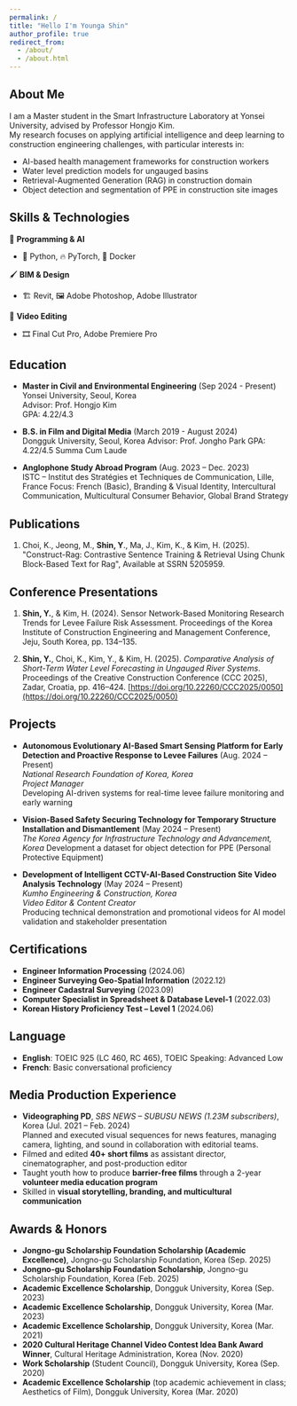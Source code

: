 ```yaml
---
permalink: /
title: "Hello I'm Younga Shin"
author_profile: true
redirect_from: 
  - /about/
  - /about.html
---
```



## About Me

I am a Master student in the Smart Infrastructure Laboratory at Yonsei University, advised by Professor Hongjo Kim.  
My research focuses on applying artificial intelligence and deep learning to construction engineering challenges, with particular interests in:

- AI-based health management frameworks for construction workers
- Water level prediction models for ungauged basins  
- Retrieval-Augmented Generation (RAG) in construction domain  
- Object detection and segmentation of PPE in construction site images  


## Skills & Technologies

🧠 **Programming & AI**
- 🐍 Python, 🔥 PyTorch, 🐳 Docker

🖌️ **BIM & Design**
- 🏗️ Revit, 🖼️ Adobe Photoshop, Adobe Illustrator

🎥 **Video Editing**
- 🎞️ Final Cut Pro, Adobe Premiere Pro

## Education

- **Master in Civil and Environmental Engineering** (Sep 2024 - Present)  
  Yonsei University, Seoul, Korea  
  Advisor: Prof. Hongjo Kim  
  GPA: 4.22/4.3

- **B.S. in Film and Digital Media** (March 2019 - August 2024)  
  Dongguk University, Seoul, Korea
  Advisor: Prof. Jongho Park
  GPA: 4.22/4.5
  Summa Cum Laude

- **Anglophone Study Abroad Program** (Aug. 2023 – Dec. 2023)  
  ISTC – Institut des Stratégies et Techniques de Communication, Lille, France
  Focus: French (Basic), Branding & Visual Identity, Intercultural Communication, Multicultural Consumer Behavior, Global Brand Strategy

## Publications

1. Choi, K., Jeong, M., **Shin, Y**., Ma, J., Kim, K., & Kim, H. (2025). "Construct-Rag: Contrastive Sentence Training & Retrieval Using Chunk Block-Based Text for Rag", Available at SSRN 5205959.

## Conference Presentations

1. **Shin, Y.**, & Kim, H. (2024). Sensor Network-Based Monitoring Research Trends for Levee Failure Risk Assessment. Proceedings of the Korea Institute of Construction Engineering and Management Conference, Jeju, South Korea, pp. 134–135.

2. **Shin, Y.**, Choi, K., Kim, Y., & Kim, H. (2025). *Comparative Analysis of Short-Term Water Level Forecasting in Ungauged River Systems*. Proceedings of the Creative Construction Conference (CCC 2025), Zadar, Croatia, pp. 416–424. [https://doi.org/10.22260/CCC2025/0050](https://doi.org/10.22260/CCC2025/0050)

## Projects

- **Autonomous Evolutionary AI-Based Smart Sensing Platform for Early Detection and Proactive Response to Levee Failures** (Aug. 2024 – Present)  
  *National Research Foundation of Korea, Korea*  
  *Project Manager*  
  Developing AI-driven systems for real-time levee failure monitoring and early warning

- **Vision-Based Safety Securing Technology for Temporary Structure Installation and Dismantlement** (May 2024 – Present)  
  *The Korea Agency for Infrastructure Technology and Advancement, Korea*
  Development a dataset for object detection for PPE (Personal Protective Equipment)

- **Development of Intelligent CCTV-AI-Based Construction Site Video Analysis Technology** (May 2024 – Present)  
  *Kumho Engineering & Construction, Korea*  
  *Video Editor & Content Creator*  
  Producing technical demonstration and promotional videos for AI model validation and stakeholder presentation


## Certifications

- **Engineer Information Processing** (2024.06)
- **Engineer Surveying Geo-Spatial Information** (2022.12)
- **Engineer Cadastral Surveying** (2023.09)
- **Computer Specialist in Spreadsheet & Database Level-1** (2022.03)
- **Korean History Proficiency Test – Level 1** (2024.06)


## Language

- **English**: TOEIC 925 (LC 460, RC 465), TOEIC Speaking: Advanced Low  
- **French**: Basic conversational proficiency


## Media Production Experience

- **Videographing PD**, *SBS NEWS – SUBUSU NEWS (1.23M subscribers)*, Korea (Jul. 2021 – Feb. 2024)  
  Planned and executed visual sequences for news features, managing camera, lighting, and sound in collaboration with editorial teams.
- Filmed and edited **40+ short films** as assistant director, cinematographer, and post-production editor
- Taught youth how to produce **barrier-free films** through a 2-year **volunteer media education program**
- Skilled in **visual storytelling, branding, and multicultural communication**


## Awards & Honors

- **Jongno-gu Scholarship Foundation Scholarship (Academic Excellence)**, Jongno-gu Scholarship Foundation, Korea (Sep. 2025)
- **Jongno-gu Scholarship Foundation Scholarship**, Jongno-gu Scholarship Foundation, Korea (Feb. 2025)
- **Academic Excellence Scholarship**, Dongguk University, Korea (Sep. 2023)  
- **Academic Excellence Scholarship**, Dongguk University, Korea (Mar. 2023)  
- **Academic Excellence Scholarship**, Dongguk University, Korea (Mar. 2021)  
- **2020 Cultural Heritage Channel Video Contest Idea Bank Award Winner**, Cultural Heritage Administration, Korea (Nov. 2020)  
- **Work Scholarship** (Student Council), Dongguk University, Korea (Sep. 2020)  
- **Academic Excellence Scholarship** (top academic achievement in class; Aesthetics of Film), Dongguk University, Korea (Mar. 2020)
